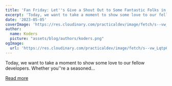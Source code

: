 ```yaml
---
title: 'Fan Friday: Let''s Give a Shout Out to Some Fantastic Folks in the Community'
excerpt: 'Today, we want to take a moment to show some love to our fellow developers. Whether you''re a seasoned...'
date: '2023-05-05'
coverImage: 'https://res.cloudinary.com/practicaldev/image/fetch/s--vw_Lqtp6--/c_imagga_scale,f_auto,fl_progressive,h_420,q_auto,w_1000/https://dev-to-uploads.s3.amazonaws.com/uploads/articles/y4qj373la0tlmgv2nwqb.png'
author:
  name: Koders
  picture: "assets/blog/authors/koders.png"
ogImage:
  url: 'https://res.cloudinary.com/practicaldev/image/fetch/s--vw_Lqtp6--/c_imagga_scale,f_auto,fl_progressive,h_420,q_auto,w_1000/https://dev-to-uploads.s3.amazonaws.com/uploads/articles/y4qj373la0tlmgv2nwqb.png'
---
```


Today, we want to take a moment to show some love to our fellow developers. Whether you''re a seasoned...

[Read more](https://dev.to/devteam/fan-friday-lets-give-a-shout-out-to-some-fantastic-folks-in-the-community-p6p)
